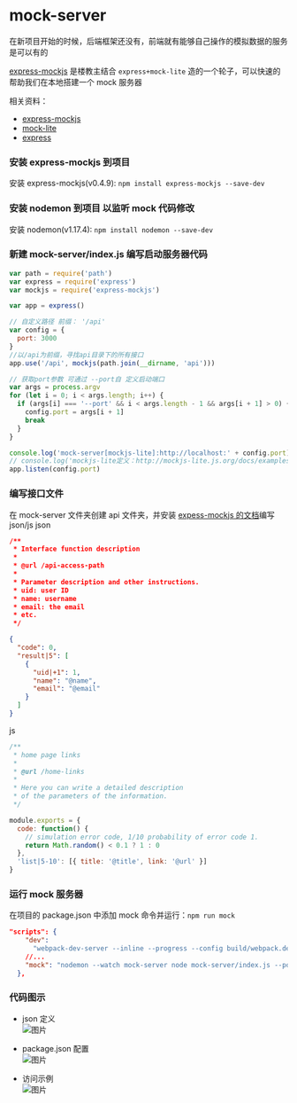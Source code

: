 # mock-server

在新项目开始的时候，后端框架还没有，前端就有能够自己操作的模拟数据的服务是可以有的

[express-mockjs](https://github.com/52cik/express-mockjs) 是楼教主结合 `express+mock-lite` 造的一个轮子，可以快速的帮助我们在本地搭建一个 mock 服务器

相关资料：

* [express-mockjs](https://github.com/52cik/express-mockjs)
* [mock-lite](http://mockjs-lite.js.org/docs/examples.html)
* [express](http://www.expressjs.com.cn/)

### 安装 express-mockjs 到项目

安装 express-mockjs(v0.4.9): `npm install express-mockjs --save-dev`

### 安装 nodemon 到项目 以监听 mock 代码修改

安装 nodemon(v1.17.4): `npm install nodemon --save-dev`

### 新建 mock-server/index.js 编写启动服务器代码

```js
var path = require('path')
var express = require('express')
var mockjs = require('express-mockjs')

var app = express()

// 自定义路径 前缀： '/api'
var config = {
  port: 3000
}
//以/api为前缀，寻找api目录下的所有接口
app.use('/api', mockjs(path.join(__dirname, 'api')))

// 获取port参数 可通过 --port自 定义启动端口
var args = process.argv
for (let i = 0; i < args.length; i++) {
  if (args[i] === '--port' && i < args.length - 1 && args[i + 1] > 0) {
    config.port = args[i + 1]
    break
  }
}

console.log('mock-server[mockjs-lite]:http://localhost:' + config.port)
// console.log('mockjs-lite定义：http://mockjs-lite.js.org/docs/examples.html')
app.listen(config.port)
```

### 编写接口文件

在 mock-server 文件夹创建 api 文件夹，并安装 [expess-mockjs 的文档](https://github.com/52cik/express-mockjs)编写 json/js
json

```json
/**
 * Interface function description
 *
 * @url /api-access-path
 *
 * Parameter description and other instructions.
 * uid: user ID
 * name: username
 * email: the email
 * etc.
 */

{
  "code": 0,
  "result|5": [
    {
      "uid|+1": 1,
      "name": "@name",
      "email": "@email"
    }
  ]
}
```

js

```js
/**
 * home page links
 *
 * @url /home-links
 *
 * Here you can write a detailed description
 * of the parameters of the information.
 */

module.exports = {
  code: function() {
    // simulation error code, 1/10 probability of error code 1.
    return Math.random() < 0.1 ? 1 : 0
  },
  'list|5-10': [{ title: '@title', link: '@url' }]
}
```

### 运行 mock 服务器

在项目的 package.json 中添加 mock 命令并运行：`npm run mock`

```json
"scripts": {
    "dev":
      "webpack-dev-server --inline --progress --config build/webpack.dev.conf.js --host 0.0.0.0 --port 5555",
    //...
    "mock": "nodemon --watch mock-server node mock-server/index.js --port 6543"
  },
```

### 代码图示

* json 定义  
  ![图片](https://dn-coding-net-production-pp.qbox.me/ffd4d952-6dca-451b-ac7c-5f3debb3b622.png)

* package.json 配置  
  ![图片](https://dn-coding-net-production-pp.qbox.me/483c3448-6fb1-4809-9145-906ad1165750.png)

* 访问示例  
  ![图片](https://dn-coding-net-production-pp.qbox.me/da2b2e00-004f-4208-981f-6d9a4cad4887.png)
